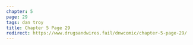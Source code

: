 ```yaml
---
chapter: 5
page: 29
tags: dan troy
title: Chapter 5 Page 29
redirect: https://www.drugsandwires.fail/dnwcomic/chapter-5-page-29/
---
```

